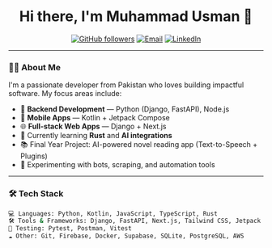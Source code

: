 <h1 align="center">Hi there, I'm Muhammad Usman 👋</h1>

<p align="center">
  <a href="https://github.com/muhammadusman"><img src="https://img.shields.io/github/followers/muhammadusman?label=Followers&style=social" alt="GitHub followers"></a>
  <a href="mailto:youremail@example.com"><img src="https://img.shields.io/badge/Email-D14836?style=flat&logo=gmail&logoColor=white" alt="Email"></a>
  <a href="https://linkedin.com/in/your-linkedin"><img src="https://img.shields.io/badge/LinkedIn-blue?style=flat&logo=linkedin&logoColor=white" alt="LinkedIn"></a>
</p>

---

### 👨‍💻 About Me

I'm a passionate developer from Pakistan who loves building impactful software. My focus areas include:

- 🧠 **Backend Development** — Python (Django, FastAPI), Node.js
- 📱 **Mobile Apps** — Kotlin + Jetpack Compose
- 🌐 **Full-stack Web Apps** — Django + Next.js
- 🎯 Currently learning **Rust** and **AI integrations**
- 📚 Final Year Project: AI-powered novel reading app (Text-to-Speech + Plugins)
- 🤖 Experimenting with bots, scraping, and automation tools

---

### 🛠 Tech Stack

```bash
💻 Languages: Python, Kotlin, JavaScript, TypeScript, Rust
🛠 Tools & Frameworks: Django, FastAPI, Next.js, Tailwind CSS, Jetpack Compose
🧪 Testing: Pytest, Postman, Vitest
☁️ Other: Git, Firebase, Docker, Supabase, SQLite, PostgreSQL, AWS
